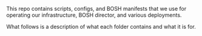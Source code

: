 This repo contains scripts, configs, and BOSH manifests that we use for operating our
infrastructure, BOSH director, and various deployments.

What follows is a description of what each folder contains and what it is for.
